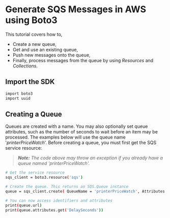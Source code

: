 # Generate SQS Messages in AWS using Boto3

This tutorial covers how to,
 - Create a new queue, 
 - Get and use an existing queue,
 - Push new messages onto the queue, 
 - Finally, process messages from the queue by using _Resources_ and _Collections_.

## Import the SDK
```sh
import boto3
import uuid
```

## Creating a Queue
Queues are created with a name. You may also optionally set queue attributes, such as the number of seconds to wait before an item may be processed. The examples below will use the queue name '_printerPriceWatch_'. Before creating a queue, you must first get the SQS service resource:

> _**Note:** The code above may throw an exception if you already have a queue named 'printerPriceWatch'._

```sh
# Get the service resource
sqs_client = boto3.resource('sqs')

# Create the queue. This returns an SQS.Queue instance
queue = sqs_client.create( QueueName = 'printerPriceWatch', Attributes = { 'DelaySeconds':'5' } )

# You can now access identifiers and attributes
print(queue.url)
print(queue.attributes.get('DelaySeconds'))
```
